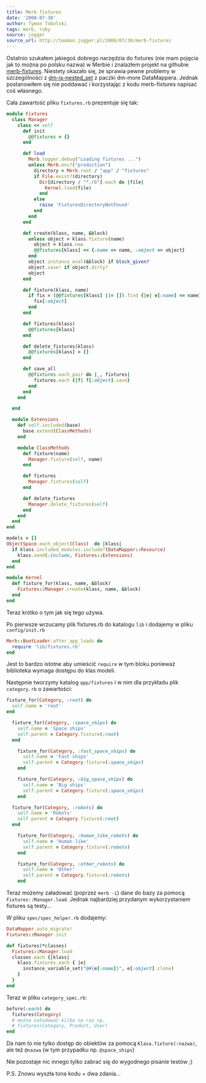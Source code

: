 ```yaml
---
title: Merb fixtures
date: '2008-07-30'
author: Tymon Tobolski
tags: merb, ruby
source: jogger
source_url: http://teamon.jogger.pl/2008/07/30/merb-fixtures
---
```


Ostatnio szukałem jakiegoś dobrego narzędzia do fixtures (nie mam pojęcia jak to można po polsku nazwa) w Merbie i znalazłem projekt na githubie <a href="http://github.com/botanicus/merb-fixtures/tree/master">merb-fixtures</a>. Niestety okazało się, że sprawia pewne problemy w szczególności z <a href="http://github.com/sam/dm-more/tree/master/dm-is-nested\_set">dm-is-nested\_set</a> z paczki dm-more DataMappera. Jednak postanowiłem się nie poddawać i korzystając z kodu merb-fixtures napisać coś własnego.

Cała zawartość pliku `fixtures.rb` prezentuje się tak:

```ruby
module Fixtures
  class Manager
    class << self
      def init
        @@fixtures = {}
      end

      def load
        Merb.logger.debug("Loading fixtures ...")
        unless Merb.env?("production")
          directory = Merb.root / "app" / "fixtures"
          if File.exist?(directory)
            Dir[directory / "*.rb"].each do |file|
              Kernel.load(file)
            end
          else
            raise 'FixturesDirectoryNotFound'
          end
        end
      end

      def create(klass, name, &block)
        unless object = klass.fixture(name)
          object = klass.new
          @@fixtures[klass] << {:name => name, :object => object}
        end
        object.instance_eval(&block) if block_given?
        object.save! if object.dirty?
        object
      end

      def fixture(klass, name)
        if fix = (@@fixtures[klass] ||= []).find {|e| e[:name] == name}
          fix[:object]
        end
      end

      def fixtures(klass)
        @@fixtures[klass]
      end

      def delete_fixtures(klass)
        @@fixtures[klass] = []
      end

      def save_all
        @@fixtures.each_pair do |_, fixtures|
          fixtures.each {|f| f[:object].save}
        end
      end
    end

  end

  module Extensions
    def self.included(base)
      base.extend(ClassMethods)
    end

    module ClassMethods
      def fixture(name)
        Manager.fixture(self, name)
      end

      def fixtures
        Manager.fixtures(self)
      end

      def delete_fixtures
        Manager.delete_fixtures(self)
      end
    end
  end
end

models = []
ObjectSpace.each_object(Class)  do |klass|
  if klass.included_modules.include?(DataMapper::Resource)
    klass.send(:include, Fixtures::Extensions)
  end
end

module Kernel
  def fixture_for(klass, name, &block)
    Fixtures::Manager.create(klass, name, &block)
  end
end
```

Teraz krótko o tym jak się tego używa.

Po pierwsze wrzucamy plik fixtures.rb do katalogu `lib` i dodajemy w pliku `config/init.rb`

```ruby
Merb::BootLoader.after_app_loads do
  require 'lib/fixtures.rb'
end
```

Jest to bardzo istotne aby umieścić `require` w tym bloku ponieważ biblioteka wymaga dostępu do klas modeli.

Następnie tworzymy katalog `app/fixtures` i w nim dla przykładu plik `category.rb` o zawartości:

```ruby
fixture_for(Category, :root) do
  self.name = 'root'
end

  fixture_for(Category, :space_ships) do
    self.name = 'Space ships'
    self.parent = Category.fixture(:root)
  end

    fixture_for(Category, :fast_space_ships) do
      self.name = 'Fast ships'
      self.parent = Category.fixture(:space_ships)
    end

    fixture_for(Category, :big_space_ships) do
      self.name = 'Big ships'
      self.parent = Category.fixture(:space_ships)
    end

  fixture_for(Category, :robots) do
    self.name = 'Robots'
    self.parent = Category.fixture(:root)
  end

    fixture_for(Category, :human_like_robots) do
      self.name = 'Human like'
      self.parent = Category.fixture(:robots)
    end

    fixture_for(Category, :other_robots) do
      self.name = 'Other'
      self.parent = Category.fixture(:robots)
    end
```

Teraz możemy załadować (poprzez `merb -i`) dane do bazy za pomocą `Fixtures::Manager.load`. Jednak najbardziej przydanym wykorzystaniem fixtures są testy...

W pliku `spec/spec_helper.rb` dodajemy:

```ruby
DataMapper.auto_migrate!
Fixtures::Manager.init

def fixtures(*classes)
  Fixtures::Manager.load
  classes.each {|klass|
    klass.fixtures.each { |e|
      instance_variable_set("@#{e[:name]}", e[:object].clone)
    }
  }
end
```

Teraz w pliku `category_spec.rb`:

```ruby
before(:each) do
  fixtures(Category)
  # można załadować kilka na raz np.
  # fixtures(Category, Product, User)
end
```

Da nam to nie tylko dostęp do obiektów za pomocą `Klasa.fixture(:nazwa)`, ale też `@nazwa` (w tym przypadku np. `@space_ships`)

Nie pozostaje nic innego tylko zabrać się do wygodnego pisanie testów ;)

P.S. Znowu wyszła tona kodu + dwa zdania...

